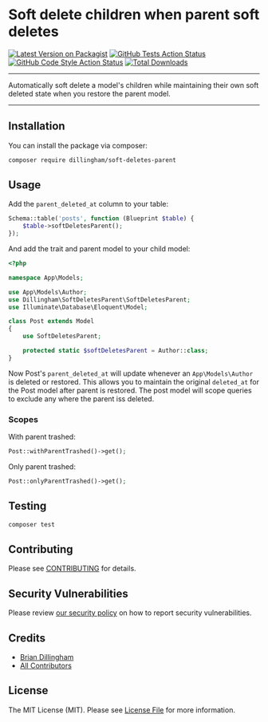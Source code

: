 # Soft delete children when parent soft deletes

[![Latest Version on Packagist](https://img.shields.io/packagist/v/dillingham/soft-deletes-parent.svg?style=flat-square)](https://packagist.org/packages/dillingham/soft-deletes-parent)
[![GitHub Tests Action Status](https://img.shields.io/github/workflow/status/dillingham/soft-deletes-parent/run-tests?label=tests)](https://github.com/dillingham/soft-deletes-parent/actions?query=workflow%3Arun-tests+branch%3Amain)
[![GitHub Code Style Action Status](https://img.shields.io/github/workflow/status/dillingham/soft-deletes-parent/Check%20&%20fix%20styling?label=code%20style)](https://github.com/dillingham/soft-deletes-parent/actions?query=workflow%3A"Check+%26+fix+styling"+branch%3Amain)
[![Total Downloads](https://img.shields.io/packagist/dt/dillingham/soft-deletes-parent.svg?style=flat-square)](https://packagist.org/packages/dillingham/soft-deletes-parent)

---

Automatically soft delete a model's children while maintaining their own soft deleted state when you restore the parent model.

---

## Installation

You can install the package via composer:

```bash
composer require dillingham/soft-deletes-parent
```

## Usage
Add the `parent_deleted_at` column to your table:
```php
Schema::table('posts', function (Blueprint $table) {
    $table->softDeletesParent();
});
```
And add the trait and parent model to your child model:
```php
<?php

namespace App\Models;

use App\Models\Author;
use Dillingham\SoftDeletesParent\SoftDeletesParent;
use Illuminate\Database\Eloquent\Model;

class Post extends Model
{
    use SoftDeletesParent;

    protected static $softDeletesParent = Author::class;
}
```

Now Post's `parent_deleted_at` will update whenever an `App\Models\Author` is deleted or restored. This allows you to maintain the original `deleted_at` for the Post model after parent is restored. The post model will scope queries to exclude any where the parent iss deleted. 

### Scopes

With parent trashed:
```php
Post::withParentTrashed()->get();
```
Only parent trashed:
```php
Post::onlyParentTrashed()->get();
```

## Testing

```bash
composer test
```
## Contributing

Please see [CONTRIBUTING](.github/CONTRIBUTING.md) for details.

## Security Vulnerabilities

Please review [our security policy](../../security/policy) on how to report security vulnerabilities.

## Credits

- [Brian Dillingham](https://github.com/dillingham)
- [All Contributors](../../contributors)

## License

The MIT License (MIT). Please see [License File](LICENSE.md) for more information.
